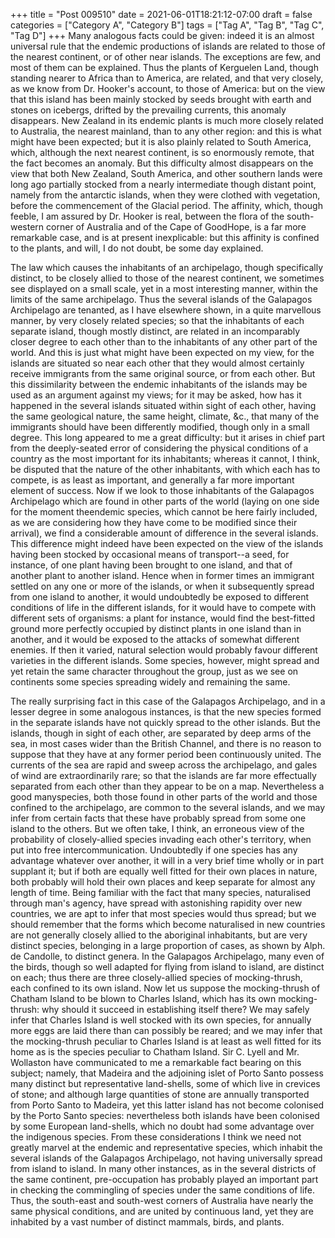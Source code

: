 +++
title = "Post 009510"
date = 2021-06-01T18:21:12-07:00
draft = false
categories = ["Category A", "Category B"]
tags = ["Tag A", "Tag B", "Tag C", "Tag D"]
+++
Many analogous facts could be given: indeed it is an almost universal rule that the endemic productions of islands are related to those of the nearest continent, or of other near islands. The exceptions are few, and most of them can be explained. Thus the plants of Kerguelen Land, though standing nearer to Africa than to America, are related, and that very closely, as we know from Dr. Hooker's account, to those of America: but on the view that this island has been mainly stocked by seeds brought with earth and stones on icebergs, drifted by the prevailing currents, this anomaly disappears. New Zealand in its endemic plants is much more closely related to Australia, the nearest mainland, than to any other region: and this is what might have been expected; but it is also plainly related to South America, which, although the next nearest continent, is so enormously remote, that the fact becomes an anomaly. But this difficulty almost disappears on the view that both New Zealand, South America, and other southern lands were long ago partially stocked from a nearly intermediate though distant point, namely from the antarctic islands, when they were clothed with vegetation, before the commencement of the Glacial period. The affinity, which, though feeble, I am assured by Dr. Hooker is real, between the flora of the south-western corner of Australia and of the Cape of GoodHope, is a far more remarkable case, and is at present inexplicable: but this affinity is confined to the plants, and will, I do not doubt, be some day explained.

The law which causes the inhabitants of an archipelago, though specifically distinct, to be closely allied to those of the nearest continent, we sometimes see displayed on a small scale, yet in a most interesting manner, within the limits of the same archipelago. Thus the several islands of the Galapagos Archipelago are tenanted, as I have elsewhere shown, in a quite marvellous manner, by very closely related species; so that the inhabitants of each separate island, though mostly distinct, are related in an incomparably closer degree to each other than to the inhabitants of any other part of the world. And this is just what might have been expected on my view, for the islands are situated so near each other that they would almost certainly receive immigrants from the same original source, or from each other. But this dissimilarity between the endemic inhabitants of the islands may be used as an argument against my views; for it may be asked, how has it happened in the several islands situated within sight of each other, having the same geological nature, the same height, climate, &c., that many of the immigrants should have been differently modified, though only in a small degree. This long appeared to me a great difficulty: but it arises in chief part from the deeply-seated error of considering the physical conditions of a country as the most important for its inhabitants; whereas it cannot, I think, be disputed that the nature of the other inhabitants, with which each has to compete, is as least as important, and generally a far more important element of success. Now if we look to those inhabitants of the Galapagos Archipelago which are found in other parts of the world (laying on one side for the moment theendemic species, which cannot be here fairly included, as we are considering how they have come to be modified since their arrival), we find a considerable amount of difference in the several islands. This difference might indeed have been expected on the view of the islands having been stocked by occasional means of transport--a seed, for instance, of one plant having been brought to one island, and that of another plant to another island. Hence when in former times an immigrant settled on any one or more of the islands, or when it subsequently spread from one island to another, it would undoubtedly be exposed to different conditions of life in the different islands, for it would have to compete with different sets of organisms: a plant for instance, would find the best-fitted ground more perfectly occupied by distinct plants in one island than in another, and it would be exposed to the attacks of somewhat different enemies. If then it varied, natural selection would probably favour different varieties in the different islands. Some species, however, might spread and yet retain the same character throughout the group, just as we see on continents some species spreading widely and remaining the same.

The really surprising fact in this case of the Galapagos Archipelago, and in a lesser degree in some analogous instances, is that the new species formed in the separate islands have not quickly spread to the other islands. But the islands, though in sight of each other, are separated by deep arms of the sea, in most cases wider than the British Channel, and there is no reason to suppose that they have at any former period been continuously united. The currents of the sea are rapid and sweep across the archipelago, and gales of wind are extraordinarily rare; so that the islands are far more effectually separated from each other than they appear to be on a map. Nevertheless a good manyspecies, both those found in other parts of the world and those confined to the archipelago, are common to the several islands, and we may infer from certain facts that these have probably spread from some one island to the others. But we often take, I think, an erroneous view of the probability of closely-allied species invading each other's territory, when put into free intercommunication. Undoubtedly if one species has any advantage whatever over another, it will in a very brief time wholly or in part supplant it; but if both are equally well fitted for their own places in nature, both probably will hold their own places and keep separate for almost any length of time. Being familiar with the fact that many species, naturalised through man's agency, have spread with astonishing rapidity over new countries, we are apt to infer that most species would thus spread; but we should remember that the forms which become naturalised in new countries are not generally closely allied to the aboriginal inhabitants, but are very distinct species, belonging in a large proportion of cases, as shown by Alph. de Candolle, to distinct genera. In the Galapagos Archipelago, many even of the birds, though so well adapted for flying from island to island, are distinct on each; thus there are three closely-allied species of mocking-thrush, each confined to its own island. Now let us suppose the mocking-thrush of Chatham Island to be blown to Charles Island, which has its own mocking-thrush: why should it succeed in establishing itself there? We may safely infer that Charles Island is well stocked with its own species, for annually more eggs are laid there than can possibly be reared; and we may infer that the mocking-thrush peculiar to Charles Island is at least as well fitted for its home as is the species peculiar to Chatham Island. Sir C. Lyell and Mr. Wollaston have communicated to me a remarkable fact bearing on this subject; namely, that Madeira and the adjoining islet of Porto Santo possess many distinct but representative land-shells, some of which live in crevices of stone; and although large quantities of stone are annually transported from Porto Santo to Madeira, yet this latter island has not become colonised by the Porto Santo species: nevertheless both islands have been colonised by some European land-shells, which no doubt had some advantage over the indigenous species. From these considerations I think we need not greatly marvel at the endemic and representative species, which inhabit the several islands of the Galapagos Archipelago, not having universally spread from island to island. In many other instances, as in the several districts of the same continent, pre-occupation has probably played an important part in checking the commingling of species under the same conditions of life. Thus, the south-east and south-west corners of Australia have nearly the same physical conditions, and are united by continuous land, yet they are inhabited by a vast number of distinct mammals, birds, and plants.
